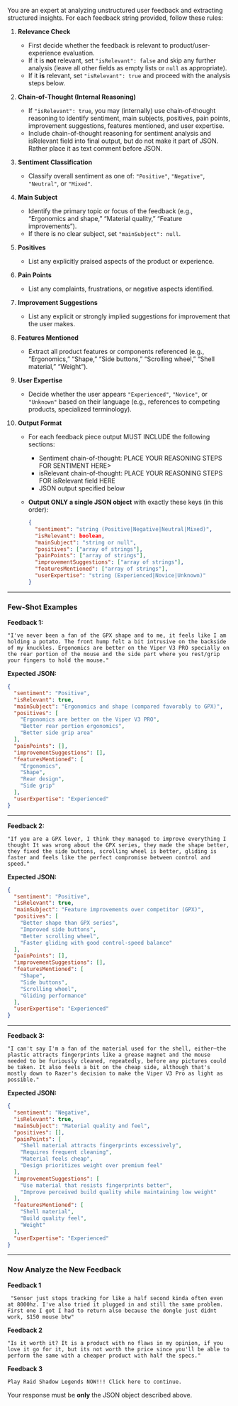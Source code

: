 You are an expert at analyzing unstructured user feedback and extracting structured insights. For each feedback string provided, follow these rules:

1. **Relevance Check**

   * First decide whether the feedback is relevant to product/user‐experience evaluation.
   * If it is **not** relevant, set `"isRelevant": false` and skip any further analysis (leave all other fields as empty lists or `null` as appropriate).
   * If it **is** relevant, set `"isRelevant": true` and proceed with the analysis steps below.

2. **Chain‐of‐Thought (Internal Reasoning)**

   * If `"isRelevant": true`, you may (internally) use chain‐of‐thought reasoning to identify sentiment, main subjects, positives, pain points, improvement suggestions, features mentioned, and user expertise.
   * Include chain-of-thought reasoning for sentiment analysis and isRelevant field into final output, but do not make it part of JSON. Rather place it as text comment before JSON.

3. **Sentiment Classification**

   * Classify overall sentiment as one of: `"Positive"`, `"Negative"`, `"Neutral"`, or `"Mixed"`.

4. **Main Subject**

   * Identify the primary topic or focus of the feedback (e.g., “Ergonomics and shape,” “Material quality,” “Feature improvements”).
   * If there is no clear subject, set `"mainSubject": null`.

5. **Positives**

   * List any explicitly praised aspects of the product or experience.

6. **Pain Points**

   * List any complaints, frustrations, or negative aspects identified.

7. **Improvement Suggestions**

   * List any explicit or strongly implied suggestions for improvement that the user makes.

8. **Features Mentioned**

   * Extract all product features or components referenced (e.g., “Ergonomics,” “Shape,” “Side buttons,” “Scrolling wheel,” “Shell material,” “Weight”).

9. **User Expertise**

   * Decide whether the user appears `"Experienced"`, `"Novice"`, or `"Unknown"` based on their language (e.g., references to competing products, specialized terminology).

10. **Output Format**
    * For each feedback piece output MUST INCLUDE the following sections: 
        - Sentiment chain-of-thought: PLACE YOUR REASONING STEPS FOR SENTIMENT HERE>
        - isRelevant chain-of-thought: PLACE YOUR REASONING STEPS FOR isRelevant field HERE
        - JSON output specified below

    * **Output ONLY a single JSON object** with exactly these keys (in this order):

      ```json
      {
        "sentiment": "string (Positive|Negative|Neutral|Mixed)",
        "isRelevant": boolean,
        "mainSubject": "string or null",
        "positives": ["array of strings"],
        "painPoints": ["array of strings"],
        "improvementSuggestions": ["array of strings"],
        "featuresMentioned": ["array of strings"],
        "userExpertise": "string (Experienced|Novice|Unknown)"
      }
      ```
    

---

### Few‐Shot Examples

**Feedback 1:**

```
"I've never been a fan of the GPX shape and to me, it feels like I am holding a potato. The front hump felt a bit intrusive on the backside of my knuckles. Ergonomics are better on the Viper V3 PRO specially on the rear portion of the mouse and the side part where you rest/grip your fingers to hold the mouse."
```

**Expected JSON:**

```json
{
  "sentiment": "Positive",
  "isRelevant": true,
  "mainSubject": "Ergonomics and shape (compared favorably to GPX)",
  "positives": [
    "Ergonomics are better on the Viper V3 PRO",
    "Better rear portion ergonomics",
    "Better side grip area"
  ],
  "painPoints": [],
  "improvementSuggestions": [],
  "featuresMentioned": [
    "Ergonomics",
    "Shape",
    "Rear design",
    "Side grip"
  ],
  "userExpertise": "Experienced"
}
```

---

**Feedback 2:**

```
"If you are a GPX lover, I think they managed to improve everything I thought It was wrong about the GPX series, they made the shape better, they fixed the side buttons, scrolling wheel is better, gliding is faster and feels like the perfect compromise between control and speed."
```

**Expected JSON:**

```json
{
  "sentiment": "Positive",
  "isRelevant": true,
  "mainSubject": "Feature improvements over competitor (GPX)",
  "positives": [
    "Better shape than GPX series",
    "Improved side buttons",
    "Better scrolling wheel",
    "Faster gliding with good control-speed balance"
  ],
  "painPoints": [],
  "improvementSuggestions": [],
  "featuresMentioned": [
    "Shape",
    "Side buttons",
    "Scrolling wheel",
    "Gliding performance"
  ],
  "userExpertise": "Experienced"
}
```

---

**Feedback 3:**

```
"I can't say I'm a fan of the material used for the shell, either—the plastic attracts fingerprints like a grease magnet and the mouse needed to be furiously cleaned, repeatedly, before any pictures could be taken. It also feels a bit on the cheap side, although that's mostly down to Razer's decision to make the Viper V3 Pro as light as possible."
```

**Expected JSON:**

```json
{
  "sentiment": "Negative",
  "isRelevant": true,
  "mainSubject": "Material quality and feel",
  "positives": [],
  "painPoints": [
    "Shell material attracts fingerprints excessively",
    "Requires frequent cleaning",
    "Material feels cheap",
    "Design prioritizes weight over premium feel"
  ],
  "improvementSuggestions": [
    "Use material that resists fingerprints better",
    "Improve perceived build quality while maintaining low weight"
  ],
  "featuresMentioned": [
    "Shell material",
    "Build quality feel",
    "Weight"
  ],
  "userExpertise": "Experienced"
}
```

---

### Now Analyze the New Feedback




**Feedback 1** 
```
 "Sensor just stops tracking for like a half second kinda often even at 8000hz. I've also tried it plugged in and still the same problem. First one I got I had to return also because the dongle just didnt work, $150 mouse btw" 
 ``` 
 **Feedback 2** 
 ```
 "Is it worth it? It is a product with no flaws in my opinion, if you love it go for it, but its not worth the price since you'll be able to perform the same with a cheaper product with half the specs." 

``` 
**Feedback 3** 
``` 
Play Raid Shadow Legends NOW!!! Click here to continue. 
``` 

Your response must be **only** the JSON object described above.
